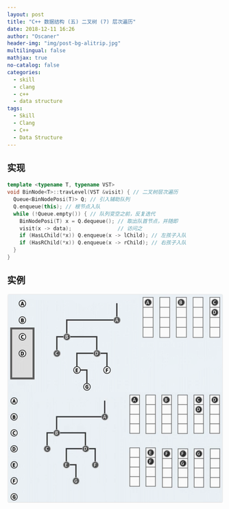 ```yaml
---
layout: post
title: "C++ 数据结构 (五) 二叉树 (7) 层次遍历"
date: 2018-12-11 16:26
author: "Oscaner"
header-img: "img/post-bg-alitrip.jpg"
multilingual: false
mathjax: true
no-catalog: false
categories:
  - skill
  - clang
  - c++
  - data structure
tags:
  - Skill
  - Clang
  - C++
  - Data Structure
---
```


## 实现

```cpp
template <typename T, typename VST>
void BinNode<T>::travLevel(VST &visit) { // 二叉树层次遍历
  Queue<BinNodePosi(T)> Q; // 引入辅助队列
  Q.enqueue(this); // 根节点入队
  while (!Queue.empty()) { // 队列变空之前，反复迭代
    BinNodePosi(T) x = Q.dequeue(); // 取出队首节点，并随即
    visit(x -> data);               // 访问之
    if (HasLChild(*x)) Q.enqueue(x -> lChild); // 左孩子入队
    if (HasRChild(*x)) Q.enqueue(x -> rChild); // 右孩子入队
  }
}
```

## 实例

![1.png](/assets/img/in-post/skill/data-structure/post-btree-postorder/1.png)
